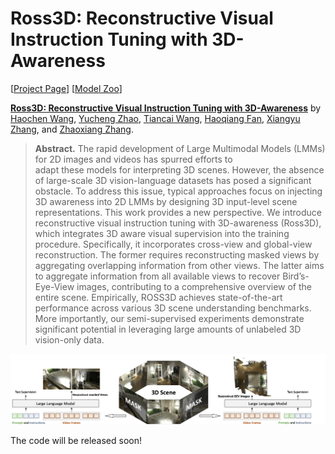 # Ross3D: Reconstructive Visual Instruction Tuning with 3D-Awareness

[[Project Page](https://haochen-wang409.github.io/ross3d/)] [[Model Zoo](https://huggingface.co/HaochenWang/)]

[**Ross3D: Reconstructive Visual Instruction Tuning with 3D-Awareness**](https://arxiv.org/pdf/2410.09575) by
[Haochen Wang](https://haochen-wang409.github.io), 
[Yucheng Zhao](https://scholar.google.com/citations?user=QWemjjQAAAAJ&hl=en),
[Tiancai Wang](https://scholar.google.com/citations?user=YI0sRroAAAAJ&hl=en),
[Haoqiang Fan](https://scholar.google.com/citations?hl=en),
[Xiangyu Zhang](https://scholar.google.com/citations?user=yuB-cfoAAAAJ&hl=en), and
[Zhaoxiang Zhang](https://scholar.google.com/citations?user=qxWfV6cAAAAJ).

> **Abstract.** 
> The rapid development of Large Multimodal Models (LMMs) for 2D images and videos has spurred efforts to  
> adapt these models for interpreting 3D scenes. 
> However, the absence of large-scale 3D vision-language datasets 
> has posed a significant obstacle. To address this issue, 
> typical approaches focus on injecting 3D awareness into 
> 2D LMMs by designing 3D input-level scene representations. 
> This work provides a new perspective. We introduce 
> reconstructive visual instruction tuning with 3D-awareness (Ross3D), 
> which integrates 3D aware visual supervision 
> into the training procedure. Specifically, it incorporates 
> cross-view and global-view reconstruction. The former requires 
> reconstructing masked views by aggregating overlapping information
> from other views. The latter aims to aggregate information from all 
> available views to recover Bird’s-Eye-View images, contributing to a comprehensive overview
> of the entire scene. Empirically, ROSS3D achieves state-of-the-art 
> performance across various 3D scene understanding benchmarks. 
> More importantly, our semi-supervised experiments demonstrate significant potential in leveraging
> large amounts of unlabeled 3D vision-only data.

![](./img/method.png)

The code will be released soon!
